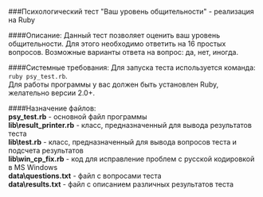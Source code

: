 ###Психологический тест "Ваш уровень общительности" - реализация на Ruby

####Описание:
Данный тест позволяет оценить ваш уровень общительности.
Для этого необходимо ответить на 16 простых вопросов.  Возможные варианты ответа на вопрос: да, нет, иногда.

####Системные требования:
Для запуска теста используется команда: `ruby psy_test.rb`.  
Для работы программы у вас должен быть установлен Ruby, желательно версии 2.0+.

####Назначение файлов:  
**psy_test.rb** - основной файл программы  
**lib\result_printer.rb** - класс, предназначенный для вывода результатов теста  
**lib\test.rb** - класс, предназначенный для вывода вопросов теста и подсчета результатов  
**lib\win_cp_fix.rb** - код для исправление проблем с русской кодировкой в MS Windows  
**data\questions.txt** - файл с вопросами теста  
**data\results.txt** - файл с описанием различных результатов теста  
